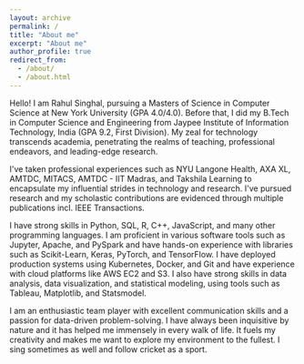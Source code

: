 ```yaml
---
layout: archive
permalink: /
title: "About me"
excerpt: "About me"
author_profile: true
redirect_from: 
  - /about/
  - /about.html
---
```


Hello! I am Rahul Singhal, pursuing a Masters of Science in Computer Science at New York University (GPA 4.0/4.0). Before that, I did my B.Tech in Computer Science and Engineering from Jaypee Institute of Information Technology, India (GPA 9.2, First Division). My zeal for technology transcends academia, penetrating the realms of teaching, professional endeavors, and leading-edge research.

I've taken professional experiences such as NYU Langone Health, AXA XL, AMTDC, MITACS, AMTDC - IIT Madras, and Takshila Learning to encapsulate my influential strides in technology and research. I've pursued research and my scholastic contributions are evidenced through multiple publications incl. IEEE Transactions.

I have strong skills in Python, SQL, R, C++, JavaScript, and many other programming languages. I am proficient in various software tools such as Jupyter, Apache, and PySpark and have hands-on experience with libraries such as Scikit-Learn, Keras, PyTorch, and TensorFlow. I have deployed production systems using Kubernetes, Docker, and Git and have experience with cloud platforms like AWS EC2 and S3. I also have strong skills in data analysis, data visualization, and statistical modeling, using tools such as Tableau, Matplotlib, and Statsmodel.

I am an enthusiastic team player with excellent communication skills and a passion for data-driven problem-solving. I have always been inquisitive by nature and it has helped me immensely in every walk of life. It fuels my creativity and makes me want to explore my environment to the fullest. I sing sometimes as well and follow cricket as a sport.
